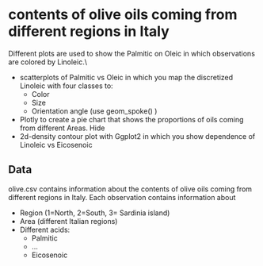 # contents of olive oils coming from different regions in Italy
Different plots are used to show the Palmitic on Oleic in which observations are colored by Linoleic.\
- scatterplots of Palmitic vs Oleic in which you map the discretized Linoleic with four classes to:
  - Color
  - Size
  - Orientation angle (use geom_spoke() )
- Plotly to create a pie chart that shows the proportions of oils coming from different Areas. Hide
- 2d-density contour plot with Ggplot2 in which you show dependence of Linoleic vs Eicosenoic


## Data 
olive.csv contains information about the contents of olive oils coming from different regions in Italy. Each observation contains information about
- Region (1=North, 2=South, 3= Sardinia island)
- Area (different Italian regions)
- Different acids:
  - Palmitic
  -  …
  - Eicosenoic
 
  

